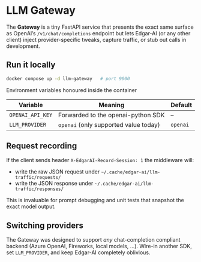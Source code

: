 # LLM Gateway

The **Gateway** is a tiny FastAPI service that presents the exact same surface
as OpenAI’s `/v1/chat/completions` endpoint but lets Edgar-AI (or any other
client) inject provider-specific tweaks, capture traffic, or stub out calls in
development.

Run it locally
--------------

```bash
docker compose up -d llm-gateway   # port 9000
```

Environment variables honoured inside the container

| Variable | Meaning | Default |
|----------|---------|---------|
| `OPENAI_API_KEY` | Forwarded to the openai-python SDK | – |
| `LLM_PROVIDER`   | `openai` (only supported value today) | `openai` |

Request recording
-----------------

If the client sends header `X-EdgarAI-Record-Session: 1` the middleware will:

* write the raw JSON request under `~/.cache/edgar-ai/llm-traffic/requests/`
* write the JSON response under `~/.cache/edgar-ai/llm-traffic/responses/`

This is invaluable for prompt debugging and unit tests that snapshot the exact
model output.

Switching providers
-------------------

The Gateway was designed to support *any* chat-completion compliant backend
(Azure OpenAI, Fireworks, local models, …).  Wire-in another SDK, set
`LLM_PROVIDER`, and keep Edgar-AI completely oblivious.

